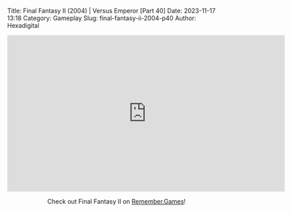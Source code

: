 Title: Final Fantasy II (2004) | Versus Emperor [Part 40]
Date: 2023-11-17 13:18
Category: Gameplay
Slug: final-fantasy-ii-2004-p40
Author: Hexadigital

<center><iframe src="https://www.youtube.com/embed/HBE_gpGSF2g?feature=oembed" allow="accelerometer; autoplay; encrypted-media; gyroscope; picture-in-picture" width="640" height="360" frameborder="0"></iframe>

Check out Final Fantasy II on [Remember.Games](https://remember.games/game/6866/final-fantasy-i-ii-dawn-of-souls/)!</center>